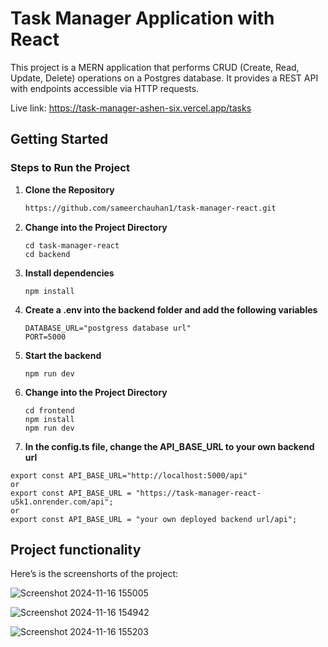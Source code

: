 # Task Manager Application with React 

This project is a MERN application that performs CRUD (Create, Read, Update, Delete) operations on a Postgres database. It provides a REST API with endpoints accessible via HTTP requests.

Live link: https://task-manager-ashen-six.vercel.app/tasks

## Getting Started

### Steps to Run the Project

1. **Clone the Repository**
   ```bash
   https://github.com/sameerchauhan1/task-manager-react.git
   ```
2. **Change into the Project Directory**
   ```shell
   cd task-manager-react
   cd backend
   ```
3. **Install dependencies**
   ```shell
   npm install
   ```
4. **Create a .env into the backend folder and add the following variables**
   ```shell
   DATABASE_URL="postgress database url"
   PORT=5000
   ```
5. **Start the backend**
   ```shell
   npm run dev
   ```
6. **Change into the Project Directory**
   ```shell
   cd frontend
   npm install
   npm run dev
   ```
7. **In the config.ts file, change the API_BASE_URL to your own backend url**
  ```shell
  export const API_BASE_URL="http://localhost:5000/api"
  or
  export const API_BASE_URL = "https://task-manager-react-u5k1.onrender.com/api";
  or
  export const API_BASE_URL = "your own deployed backend url/api";
  ```


## Project functionality

Here’s is the screenshorts of the project:

![Screenshot 2024-11-16 155005](https://github.com/user-attachments/assets/c330be3c-2ec7-4d3f-aa45-c3f2eae643cc)

![Screenshot 2024-11-16 154942](https://github.com/user-attachments/assets/508273bc-adad-479a-923a-ea696c4fd105)

![Screenshot 2024-11-16 155203](https://github.com/user-attachments/assets/21380d11-c072-4f93-af77-dec8ecffb3c2)




